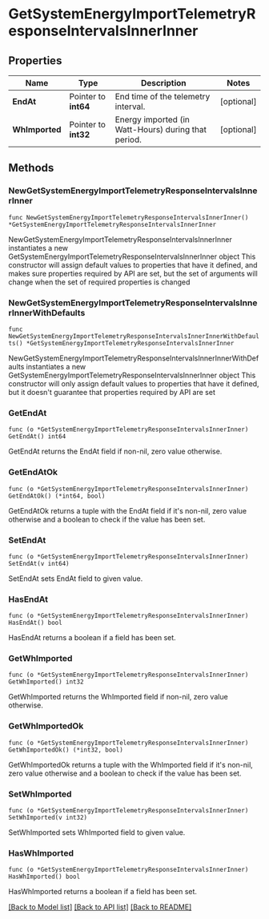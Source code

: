 # GetSystemEnergyImportTelemetryResponseIntervalsInnerInner

## Properties

Name | Type | Description | Notes
------------ | ------------- | ------------- | -------------
**EndAt** | Pointer to **int64** | End time of the telemetry interval. | [optional] 
**WhImported** | Pointer to **int32** | Energy imported (in Watt-Hours) during that period. | [optional] 

## Methods

### NewGetSystemEnergyImportTelemetryResponseIntervalsInnerInner

`func NewGetSystemEnergyImportTelemetryResponseIntervalsInnerInner() *GetSystemEnergyImportTelemetryResponseIntervalsInnerInner`

NewGetSystemEnergyImportTelemetryResponseIntervalsInnerInner instantiates a new GetSystemEnergyImportTelemetryResponseIntervalsInnerInner object
This constructor will assign default values to properties that have it defined,
and makes sure properties required by API are set, but the set of arguments
will change when the set of required properties is changed

### NewGetSystemEnergyImportTelemetryResponseIntervalsInnerInnerWithDefaults

`func NewGetSystemEnergyImportTelemetryResponseIntervalsInnerInnerWithDefaults() *GetSystemEnergyImportTelemetryResponseIntervalsInnerInner`

NewGetSystemEnergyImportTelemetryResponseIntervalsInnerInnerWithDefaults instantiates a new GetSystemEnergyImportTelemetryResponseIntervalsInnerInner object
This constructor will only assign default values to properties that have it defined,
but it doesn't guarantee that properties required by API are set

### GetEndAt

`func (o *GetSystemEnergyImportTelemetryResponseIntervalsInnerInner) GetEndAt() int64`

GetEndAt returns the EndAt field if non-nil, zero value otherwise.

### GetEndAtOk

`func (o *GetSystemEnergyImportTelemetryResponseIntervalsInnerInner) GetEndAtOk() (*int64, bool)`

GetEndAtOk returns a tuple with the EndAt field if it's non-nil, zero value otherwise
and a boolean to check if the value has been set.

### SetEndAt

`func (o *GetSystemEnergyImportTelemetryResponseIntervalsInnerInner) SetEndAt(v int64)`

SetEndAt sets EndAt field to given value.

### HasEndAt

`func (o *GetSystemEnergyImportTelemetryResponseIntervalsInnerInner) HasEndAt() bool`

HasEndAt returns a boolean if a field has been set.

### GetWhImported

`func (o *GetSystemEnergyImportTelemetryResponseIntervalsInnerInner) GetWhImported() int32`

GetWhImported returns the WhImported field if non-nil, zero value otherwise.

### GetWhImportedOk

`func (o *GetSystemEnergyImportTelemetryResponseIntervalsInnerInner) GetWhImportedOk() (*int32, bool)`

GetWhImportedOk returns a tuple with the WhImported field if it's non-nil, zero value otherwise
and a boolean to check if the value has been set.

### SetWhImported

`func (o *GetSystemEnergyImportTelemetryResponseIntervalsInnerInner) SetWhImported(v int32)`

SetWhImported sets WhImported field to given value.

### HasWhImported

`func (o *GetSystemEnergyImportTelemetryResponseIntervalsInnerInner) HasWhImported() bool`

HasWhImported returns a boolean if a field has been set.


[[Back to Model list]](../README.md#documentation-for-models) [[Back to API list]](../README.md#documentation-for-api-endpoints) [[Back to README]](../README.md)



